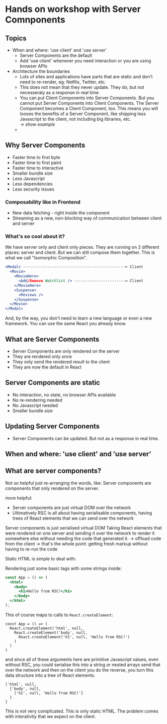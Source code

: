 # Hands on workshop with Server Comnponents


## Topics

* When and where: 'use client' and 'use server'
  * Server Components are the default
  * Add 'use client' whenever you need interaction or you are using browser APIs
* Architecture the boundaries
  * Lots of sites and applications have parts that are static and don't need to re-render, eg: Netflix, Twitter, etc.
  * This does not mean that they never update. They do, but not necesseraly as a response in real time.
  * You can put Client Components into Server Components. But you cannot put Server Components into Client Components. The Server Component becomes a Client Component, too. This means you will looses the benefits of a Server Component, like shipping less Javascript to the client, not including big libraries, etc.  
  _-> show example_
  * 

## Why Server Components

* Faster time to first byte
* Faster time to first paint
* Faster time to interactive
* Smaller bundle size
* Less Javascript
* Less dependencies
* Less security issues

### Composability like in Frontend

* New data fetching - right inside the component
* Streaming as a new, non-blocking way of communication between client and server

### What's so cool about it?

We have server only and client only pieces. They are running on 2 different places: server and client. But we can still compose them together. This is what we call "Isomorphic Composition".

```jsx
<Modal> ----------------------------------------------> Client
  <Movie>
    <MovieHero>
      <Add/Remove Watchlist /> -----------------------> Client
    </MovieHero>
    <Suspense>
      <Reviews />
    </Suspense>
  </Movie>
</Modal>
```

And, by the way, you don't need to learn a new language or even a new framework. You can use the same React you already know.


## What are Server Components

  * Server Components are only rendered on the server
  * They are rendered only once
  * They only send the rendered result to the client
  * They are now the default in React


## Server Components are static

  * No interaction, no state, no browser APIs available
  * No re-rendering needed
  * No Javascript needed
  * Smaller bundle size


## Updating Server Components

  * Server Components can be updated. But not as a response in real time.

  ## When and where: 'use client' and 'use server'





## What are server components?

Not so helpful just re-arranging the words, like: Server components are components that only rendered on the server.

more helpful:
* Server components are just virtual DOM over the network
* Ultimatively RSC is all about having serialisable components, having trees of React elements that we can send over the network

Server components is just serialised virtual DOM
Taking React elements that were rendered on one server and sending it over the network to render it somewhere else without needing the code that generated it.
-> offload code from the client
-> that's the whole point: getting fresh markup without having to re-run the code


Static HTML is simple to deal with:

Rendering just some basic tags with some strings inside:
```jsx
const App = () => (
  <html>
    <body>
      <h1>Hello from RSC!</h1>
    </body>
  </html>
);
```

This of course maps to calls to `React.createElement`:

```
const App = () => (
  React.createElement('html', null, 
    React.createElement('body', null, 
      React.createElement('h1', null, 'Hello from RSC!')
    )
  )
)
```

and since all of these arguments here are primitive Javascript values, even without RSC, you could serialise this into a string or nested arrays send that over the network and then on the client you do the reverse, you turn this data structure into a tree of React elements.

```
['html', null, 
  ['body', null, 
    ['h1', null, 'Hello from RSC!']
  ]
]
```

This is not very complicated. This is only static HTML. The problem comes with interativity that we expect on the client.
